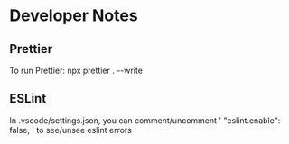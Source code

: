 # Developer Notes

## Prettier

To run Prettier: npx prettier . --write

## ESLint

In .vscode/settings.json, you can comment/uncomment ' "eslint.enable": false, ' to see/unsee eslint errors

